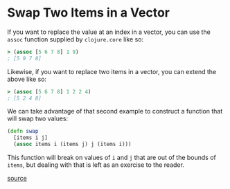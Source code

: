 # Swap Two Items in a Vector

If you want to replace the value at an index in a vector, you can use the
`assoc` function supplied by `clojure.core` like so:

```clojure
> (assoc [5 6 7 8] 1 9)
; [5 9 7 8]
```

Likewise, if you want to replace two items in a vector, you can extend the
above like so:

```clojure
> (assoc [5 6 7 8] 1 2 2 4)
; [5 2 4 8]
```

We can take advantage of that second example to construct a function that
will swap two values:

```clojure
(defn swap
  [items i j]
  (assoc items i (items j) j (items i)))
```

This function will break on values of `i` and `j` that are out of the bounds
of `items`, but dealing with that is left as an exercise to the reader.

[source](http://stackoverflow.com/questions/5979538/what-is-the-idiomatic-way-to-swap-two-elements-in-a-vector)
